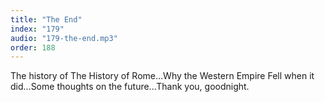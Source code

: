 ```yaml
---
title: "The End"
index: "179"
audio: "179-the-end.mp3"
order: 188
---
```


The history of The History of Rome...Why the Western Empire Fell when it did...Some thoughts on the future...Thank you, goodnight.

